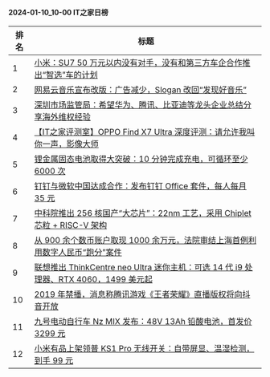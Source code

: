 #### 2024-01-10_10-00  IT之家日榜

| 排名 | 标题|
| --- | ---|
| 1 | [小米：SU7 50 万元以内没有对手，没有和第三方车企合作推出“智选”车的计划](https://www.ithome.com/0/744/154.htm) |
| 2 | [网易云音乐宣布改版：广告减少，Slogan 改回“发现好音乐”](https://www.ithome.com/0/744/164.htm) |
| 3 | [深圳市场监管局：希望华为、腾讯、比亚迪等龙头企业总结分享海外维权经验](https://www.ithome.com/0/744/233.htm) |
| 4 | [【IT之家评测室】OPPO Find X7 Ultra 深度评测：请允许我叫你一声，影像大师](https://www.ithome.com/0/744/155.htm) |
| 5 | [锂金属固态电池取得大突破：10 分钟完成充电，可循环至少 6000 次](https://www.ithome.com/0/744/271.htm) |
| 6 | [钉钉与微软中国达成合作：发布钉钉 Office 套件，每人每月 35 元](https://www.ithome.com/0/744/197.htm) |
| 7 | [中科院推出 256 核国产“大芯片”：22nm 工艺，采用 Chiplet 芯粒 + RISC-V 架构](https://www.ithome.com/0/744/130.htm) |
| 8 | [从 900 余个数币账户取现 1000 余万元，法院审结上海首例利用数字人民币“跑分”案件](https://www.ithome.com/0/744/280.htm) |
| 9 | [联想推出 ThinkCentre neo Ultra 迷你主机：可选 14 代 i9 处理器、RTX 4060，1499 美元起](https://www.ithome.com/0/744/136.htm) |
| 10 | [2019 年禁播，消息称腾讯游戏《王者荣耀》直播版权将向抖音开放](https://www.ithome.com/0/744/217.htm) |
| 11 | [九号电动自行车 Nz MIX 发布：48V 13Ah 铅酸电池，首发价 3299 元](https://www.ithome.com/0/744/262.htm) |
| 12 | [小米有品上架领普 KS1 Pro 无线开关：自带屏显、温湿检测，到手 99 元](https://www.ithome.com/0/744/225.htm) |
